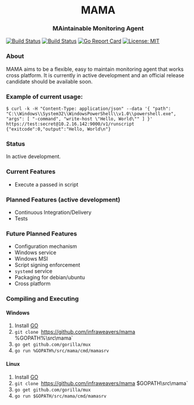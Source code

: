 <h1 align="center">MAMA</h1>
<h3 align="center">MAintainable Monitoring Agent</h3>

[![Build Status](https://github.com/infraweavers/mama/workflows/Ubuntu-Test/badge.svg)](https://github.com/infraweavers/mama/actions?query=workflow:Ubuntu-Test)
[![Build Status](https://github.com/infraweavers/mama/workflows/Windows-Test/badge.svg)](https://github.com/infraweavers/mama/actions?query=workflow:Windows-Test)
[![Go Report Card](https://goreportcard.com/badge/github.com/infraweavers/mama)](https://goreportcard.com/report/github.com/infraweavers/mama)
[![License: MIT](https://img.shields.io/github/license/infraweavers/mama)](https://mit-license.org/)

### About

MAMA aims to be a flexible, easy to maintain monitoring agent that works cross platform. It is currently in active development and an official release candidate should be available soon.

### Example of current usage:

```
$ curl -k -H "Content-Type: application/json" --data '{ "path": "C:\\Windows\\System32\\WindowsPowerShell\\v1.0\\powershell.exe", "args": [ "-command", "write-host \"Hello, World\"" ] }' https://test:secret@10.2.16.142:9000/v1/runscript
{"exitcode":0,"output":"Hello, World\n"}

```

### Status

In active development.

### Current Features

* Execute a passed in script

### Planned Features (active development)

* Continuous Integration/Delivery
* Tests

### Future Planned Features

* Configuration mechanism
* Windows service
* Windows MSI
* Script signing enforcement
* `systemd` service
* Packaging for debian/ubuntu
* Cross platform

### Compiling and Executing

#### Windows

1. Install [GO](https://golang.org/doc/install)
1. `git clone `https://github.com/infraweavers/mama %GOPATH%\src\mama`
1. `go get github.com/gorilla/mux`
1. `go run %GOPATH%/src/mama/cmd/mamasrv` 

#### Linux

1. Install [GO](https://golang.org/doc/install)
1. `git clone `https://github.com/infraweavers/mama $GOPATH\src\mama`
1. `go get github.com/gorilla/mux`
1. `go run $GOPATH/src/mama/cmd/mamasrv` 
